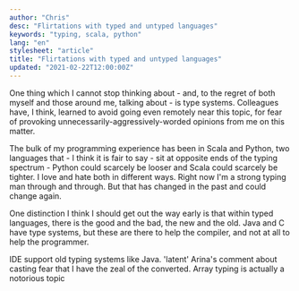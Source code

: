 ```yaml
---
author: "Chris"
desc: "Flirtations with typed and untyped languages"
keywords: "typing, scala, python"
lang: "en"
stylesheet: "article"
title: "Flirtations with typed and untyped languages"
updated: "2021-02-22T12:00:00Z"
---
```

One thing which I cannot stop thinking about - and, to the regret of both myself and those around me, talking about - is type systems. Colleagues have, I think, learned to avoid going even remotely near this topic, for fear of provoking unnecessarily-aggressively-worded opinions from me on this matter.

The bulk of my programming experience has been in Scala and Python, two languages that - I think it is fair to say - sit at opposite ends of the typing spectrum - Python could scarcely be looser and Scala could scarcely be tighter. I love and hate both in different ways. Right now I'm a strong typing man through and through. But that has changed in the past and could change again.

One distinction I think I should get out the way early is that within typed languages, there is the good and the bad, the new and the old. Java and C have type systems, but these are there to help the compiler, and not at all to help the programmer. 

IDE support
old typing systems like Java.
'latent'
Arina's comment about casting
fear that I have the zeal of the converted.
Array typing is actually a notorious topic

